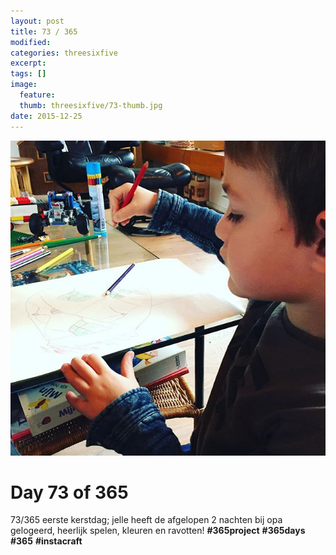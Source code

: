 ```yaml
---
layout: post
title: 73 / 365
modified:
categories: threesixfive
excerpt:
tags: []
image:
  feature: 
  thumb: threesixfive/73-thumb.jpg
date: 2015-12-25
---
```


![73](/images/threesixfive/73.jpg)

# Day 73 of 365

73/365 eerste kerstdag; jelle heeft de afgelopen 2 nachten bij opa gelogeerd, heerlijk spelen, kleuren en ravotten! **\#365project** **\#365days** **\#365** **\#instacraft**
